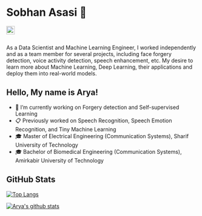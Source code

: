 # Sobhan Asasi 👋
<a href="https://www.linkedin.com/in/sobhan-asasi/">
  <img align="left" alt="Sobhan's LinkedIn" width="22px" src="https://user-images.githubusercontent.com/30603302/178332458-6c20ad98-ca7f-44a3-b09b-2849cf7fcaed.png" />
</a>
<br/ ><br/ >

As a Data Scientist and Machine Learning Engineer, I worked independently and as a team member for several projects, including face forgery detection, voice activity detection, speech enhancement, etc. My desire to learn more about Machine Learning, Deep Learning, their applications and deploy them into real-world models.


## Hello, My name is Arya!
- 🔭 I’m currently working on Forgery detection and Self-supervised Learning
- 📋 Previously worked on Speech Recognition, Speech Emotion Recognition, and Tiny Machine Learning
- 🎓 Master of Electrical Engineering (Communication Systems), Sharif University of Technology
- 🎓 Bachelor of Biomedical Engineering (Communication Systems), Amirkabir University of Technology

## GitHub Stats

[![Top Langs](https://github-readme-stats.vercel.app/api/top-langs/?username=AryaAftab&layout=compact)](https://github.com/anuraghazra/github-readme-stats)

[![Arya's github stats](https://github-readme-stats.vercel.app/api?username=AryaAftab&theme=tokyonight&show_icons=true)](https://github.com/anuraghazra/github-readme-stats)
